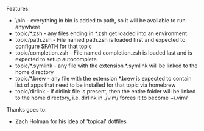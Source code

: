Features:

- \bin - everything in bin is added to path, so it will be available to run anywhere
- topic/*.zsh - any files ending in *.zsh get loaded into an environment
- topic/path.zsh - File named path.zsh is loaded first and expected to configure $PATH for that topic
- topic/completion.zsh - File named completion.zsh is loaded last and is expected to setup autocomplete
- topic/*.symlink - any file with the extension *.symlink will be linked to the home directory
- topic/*.brew - any file with the extension *.brew is expected to contain list of apps that need to be installed for that topic via homebrew
- topic/dirlink - if dirlink file is present, then the entire folder will be linked to the home directory, i.e. dirlink in ./vim/ forces it to become ~/.vim/

Thanks goes to:
- Zach Holman for his idea of 'topical' dotfiles
